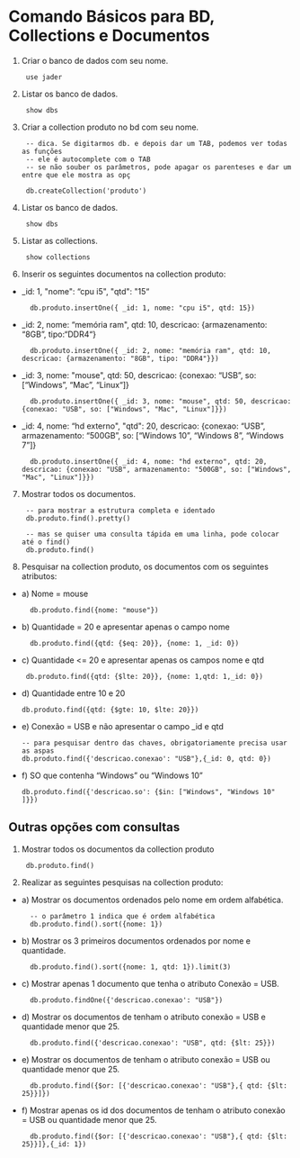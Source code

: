 # Comando Básicos para BD, Collections e Documentos

1. Criar o banco de dados com seu nome.

        use jader

2. Listar os banco de dados.

        show dbs

3. Criar a collection produto no bd com seu nome.

        -- dica. Se digitarmos db. e depois dar um TAB, podemos ver todas as funções
        -- ele é autocomplete com o TAB
        -- se não souber os parâmetros, pode apagar os parenteses e dar um entre que ele mostra as opç

        db.createCollection('produto')

4. Listar os banco de dados.

        show dbs

5. Listar as collections.

        show collections

6. Inserir os seguintes documentos na collection produto:

- _id: 1, "nome": “cpu i5", "qtd": "15“

        db.produto.insertOne({ _id: 1, nome: "cpu i5", qtd: 15})      
- _id: 2, nome: “memória ram", qtd: 10, descricao: {armazenamento: “8GB”, tipo:“DDR4“}

        db.produto.insertOne({ _id: 2, nome: "memória ram", qtd: 10, descricao: {armazenamento: "8GB", tipo: "DDR4"}})
- _id: 3, nome: "mouse", qtd: 50, descricao: {conexao: “USB”, so: [“Windows”, “Mac”, “Linux“]}

        db.produto.insertOne({ _id: 3, nome: "mouse", qtd: 50, descricao: {conexao: "USB", so: ["Windows", "Mac", "Linux"]}})
- _id: 4, nome: “hd externo", "qtd": 20, descricao: {conexao: “USB”, armazenamento: “500GB”, so: [“Windows 10”, “Windows 8”, “Windows 7”]}

        db.produto.insertOne({ _id: 4, nome: "hd externo", qtd: 20, descricao: {conexao: "USB", armazenamento: "500GB", so: ["Windows", "Mac", "Linux"]}})

7. Mostrar todos os documentos.

        -- para mostrar a estrutura completa e identado
        db.produto.find().pretty()
        
        -- mas se quiser uma consulta tápida em uma linha, pode colocar até o find()
        db.produto.find()
        
8.  Pesquisar na collection produto, os documentos com os seguintes atributos:

- a) Nome = mouse

        db.produto.find({nome: "mouse"})

- b) Quantidade = 20 e apresentar apenas o campo nome

        db.produto.find({qtd: {$eq: 20}}, {nome: 1, _id: 0})

- c) Quantidade <= 20 e apresentar apenas os campos nome e qtd

       db.produto.find({qtd: {$lte: 20}}, {nome: 1,qtd: 1,_id: 0})

- d) Quantidade entre 10 e 20

      db.produto.find({qtd: {$gte: 10, $lte: 20}})

- e) Conexão = USB e não apresentar o campo _id e qtd

      -- para pesquisar dentro das chaves, obrigatoriamente precisa usar as aspas 
      db.produto.find({'descricao.conexao': "USB"},{_id: 0, qtd: 0})

- f) SO que contenha “Windows” ou “Windows 10”

      db.produto.find({'descricao.so': {$in: ["Windows", "Windows 10" ]}})

## Outras opções com consultas

1. Mostrar todos os documentos da collection produto

        db.produto.find()

2. Realizar as seguintes pesquisas na collection produto:

- a) Mostrar os documentos ordenados pelo nome em ordem alfabética.

        -- o parâmetro 1 indica que é ordem alfabética
        db.produto.find().sort({nome: 1})

- b) Mostrar os 3 primeiros documentos ordenados por nome e quantidade.

        db.produto.find().sort({nome: 1, qtd: 1}).limit(3)

- c) Mostrar apenas 1 documento que tenha o atributo Conexão = USB.

        db.produto.findOne({'descricao.conexao': "USB"})

- d) Mostrar os documentos de tenham o atributo conexão = USB e quantidade menor que 25.

        db.produto.find({'descricao.conexao': "USB", qtd: {$lt: 25}})

- e) Mostrar os documentos de tenham o atributo conexão = USB ou quantidade menor que 25.

        db.produto.find({$or: [{'descricao.conexao': "USB"},{ qtd: {$lt: 25}}]})

- f) Mostrar apenas os id dos documentos de tenham o atributo conexão = USB ou quantidade menor que 25.

        db.produto.find({$or: [{'descricao.conexao': "USB"},{ qtd: {$lt: 25}}]},{_id: 1})
